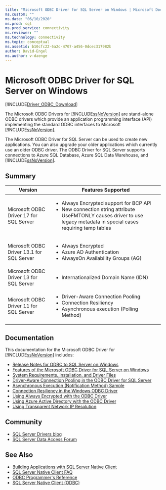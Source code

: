 ```yaml
---
title: "Microsoft ODBC Driver for SQL Server on Windows | Microsoft Docs"
ms.custom: ""
ms.date: "06/10/2020"
ms.prod: sql
ms.prod_service: connectivity
ms.reviewer: ""
ms.technology: connectivity
ms.topic: conceptual
ms.assetid: b10cfc22-6a2c-4707-a456-0dcec317982b
author: David-Engel
ms.author: v-daenge
---
```

# Microsoft ODBC Driver for SQL Server on Windows
[!INCLUDE[Driver_ODBC_Download](../../../includes/driver_odbc_download.md)]

The Microsoft ODBC Drivers for [!INCLUDE[ssNoVersion](../../../includes/ssnoversion-md.md)] are stand-alone ODBC drivers which provide an application programming interface (API) implementing the standard ODBC interfaces to Microsoft [!INCLUDE[ssNoVersion](../../../includes/ssnoversion-md.md)].

The Microsoft ODBC Driver for SQL Server can be used to create new applications. You can also upgrade your older applications which currently use an older ODBC driver. The ODBC Driver for SQL Server supports connections to Azure SQL Database, Azure SQL Data Warehouse, and [!INCLUDE[ssNoVersion](../../../includes/ssnoversion-md.md)].  

## Summary

| Version       | Features Supported      |
| ------------- |---------------| 
| Microsoft ODBC Driver 17 for SQL Server | <ul><li>Always Encrypted support for BCP API</li><li>New connection string attribute UseFMTONLY causes driver to use legacy metadata in special cases requiring temp tables</li>
| Microsoft ODBC Driver 13.1 for SQL Server     | <ul><li>Always Encrypted</li><li>Azure AD Authentication</li><li>AlwaysOn Availability Groups (AG)</li></ul>   | 
| Microsoft ODBC Driver 13 for SQL Server      | <ul><li>Internationalized Domain Name (IDN)</li></ul> |
| Microsoft ODBC Driver 11 for SQL Server | <ul><li>Driver-Aware Connection Pooling</li><li>Connection Resiliency</li><li>Asynchronous execution (Polling Method)</li></ul> |    

## Documentation  
This documentation for the Microsoft ODBC Driver for [!INCLUDE[ssNoVersion](../../../includes/ssnoversion-md.md)] includes:  
  
-   [Release Notes for ODBC to SQL Server on Windows](../../../connect/odbc/windows/release-notes-odbc-sql-server-windows.md)  
-   [Features of the Microsoft ODBC Driver for SQL Server on Windows](../../../connect/odbc/windows/features-of-the-microsoft-odbc-driver-for-sql-server-on-windows.md)  
-   [System Requirements, Installation, and Driver Files](../../../connect/odbc/windows/system-requirements-installation-and-driver-files.md)  
-   [Driver-Aware Connection Pooling in the ODBC Driver for SQL Server](../../../connect/odbc/windows/driver-aware-connection-pooling-in-the-odbc-driver-for-sql-server.md)  
-   [Asynchronous Execution &#40;Notification Method&#41; Sample](../../../connect/odbc/windows/asynchronous-execution-notification-method-sample.md)  
-   [Connection Resiliency in the Windows ODBC Driver](../../../connect/odbc/windows/connection-resiliency-in-the-windows-odbc-driver.md)  
-   [Using Always Encrypted with the ODBC Driver](../../../connect/odbc/using-always-encrypted-with-the-odbc-driver.md)
-   [Using Azure Active Directory with the ODBC Driver](../../../connect/odbc/using-azure-active-directory.md) 
-   [Using Transparent Network IP Resolution](../../../connect/odbc/using-transparent-network-ip-resolution.md)   

## Community  
- [SQL Server Drivers blog](https://techcommunity.microsoft.com/t5/sql-server/bg-p/SQLServer/label-name/SQLServerDrivers)  
- [SQL Server Data Access Forum](https://social.technet.microsoft.com/Forums/en/sqldataaccess/threads)  
  
## See Also  
- [Building Applications with SQL Server Native Client](../../../relational-databases/native-client/applications/building-applications-with-sql-server-native-client.md)   
- [SQL Server Native Client FAQ](https://msdn.microsoft.com/sqlserver/aa937707.aspx)   
- [ODBC Programmer's Reference](../../../odbc/reference/odbc-programmer-s-reference.md)   
- [SQL Server Native Client (ODBC)](../../../relational-databases/native-client/odbc/sql-server-native-client-odbc.md)  
